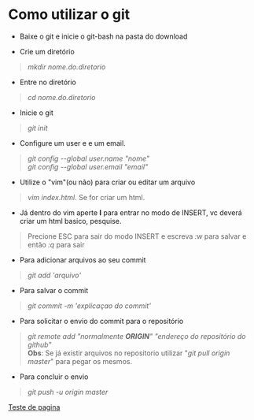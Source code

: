 # Como utilizar o **git**


* Baixe o git e inicie o git-bash na pasta do download

* Crie um diretório
 >_mkdir nome.do.diretorio_
 
* Entre no diretório
 >_cd nome.do.diretorio_

* Inicie o git
 >_git init_

* Configure um user e e um email.
 >_git config --global user.name "nome"_  
 _git config --global user.email "email"_

* Utilize o "vim"(ou não) para criar ou editar um arquivo
 >_vim index.html_. Se for criar um html.

* Já dentro do vim aperte **I** para entrar no modo de INSERT, vc deverá criar um html basico, pesquise.
 >Precione ESC para sair do modo INSERT e escreva _:w_ para salvar e então _:q_ para sair
 
* Para adicionar arquivos ao seu commit
 >_git add 'arquivo'_
 
* Para salvar o commit
 >_git commit -m 'explicaçao do commit'_
 
* Para solicitar o envio do commit para o repositório
 >_git remote add "normalmente **ORIGIN**" "endereço do repositório do github"_  
 **Obs**: Se já existir arquivos no repositorio utilizar "_git pull origin master_" para pegar os mesmos.
 
* Para concluir o envio
 >_git push -u origin master_

[Teste de pagina](git-tuto.md)

